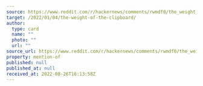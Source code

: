 ```yaml
---
source: https://www.reddit.com/r/hackernews/comments/rwmdf0/the_weight_of_the_clipboard/
target: /2022/01/04/the-weight-of-the-clipboard/
author:
  type: card
  name: ""
  photo: ""
  url: ""
source_url: https://www.reddit.com/r/hackernews/comments/rwmdf0/the_weight_of_the_clipboard/
property: mention-of
published: null
published_at: null
received_at: 2022-08-26T16:13:58Z
---
```


